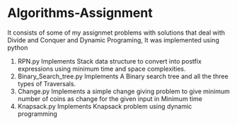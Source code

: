 # Algorithms-Assignment

It consists of some of my assignmet problems with solutions that deal with Divide and Conquer and Dynamic Programing, It was implemented using python

1. RPN.py  Implements Stack data structure to convert into postfix expressions using minimum time and space complexities. 
2. Binary_Search_tree.py Implements A Binary search tree and all the three types of Traversals.
3. Change.py Implements a simple change giving problem to give minimum number of coins as change for the given input in Minimum time
4. Knapsack.py Implements Knapsack problem using dynamic programming 
